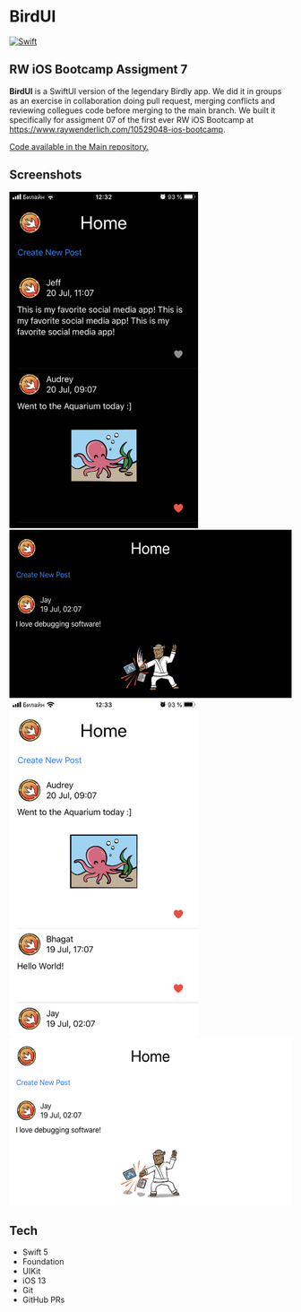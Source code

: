 <!-- Header -->
<h1>BirdUI</h1>

[![Swift](https://img.shields.io/badge/Swift-5.0-orange.svg?longCache=true&style=flat&logo=swift)](https://www.swift.org)

<!-- Body -->
## RW iOS Bootcamp Assigment 7

**BirdUI**  is a SwiftUI version of the legendary Birdly app.  We did it in groups as an exercise in collaboration doing pull request, merging conflicts and reviewing collegues code before merging to the main branch. We built it specifically for assigment 07 of the first ever RW iOS Bootcamp at https://www.raywenderlich.com/10529048-ios-bootcamp.

[Code available in the Main repository.](https://github.com/reign0ver/BirdUI)


## Screenshots

<p align="left">
  <kbd><img src="Screenshots/birdui-dark-ver.png" height="600"></kbd>
  <kbd><img src="Screenshots/birdui-dark-hor.png" height="300"></kbd>
  <kbd><img src="Screenshots/birdui-light-ver.png" height="600"></kbd>
  <kbd><img src="Screenshots/birdui-light-hor.png" height="300"></kbd>
</p>


<!-- Footer -->
## Tech
- Swift 5
- Foundation
- UIKit
- iOS 13
- Git
- GitHub PRs
